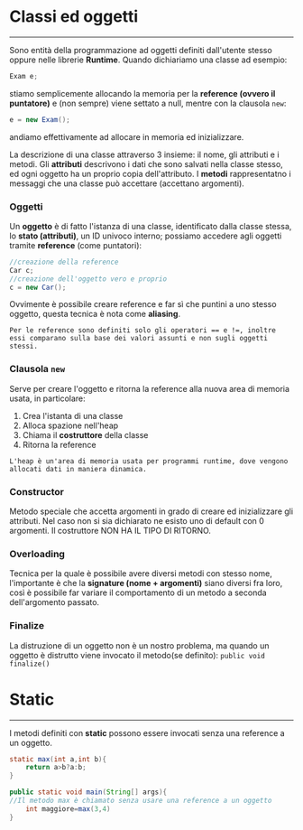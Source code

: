 # Classi ed oggetti
---
Sono entità della programmazione ad oggetti definiti dall'utente stesso oppure nelle librerie **Runtime**.
Quando dichiariamo una classe ad esempio: 

```java
Exam e;
```

stiamo semplicemente allocando la memoria per la **reference (ovvero il puntatore)** e (non sempre) viene settato a null, mentre con la clausola `new`:

```java
e = new Exam();
```

andiamo effettivamente ad allocare in memoria ed inizializzare.

La descrizione di una classe attraverso 3 insieme: il nome, gli attributi e i metodi.
Gli **attributi** descrivono i dati che sono salvati nella classe stesso, ed ogni oggetto ha un proprio copia dell'attributo.
I **metodi** rappresentatno i messaggi che una classe può accettare (accettano argomenti).

### Oggetti

Un **oggetto** è di fatto l'istanza di una classe, identificato dalla classe stessa, lo **stato (attributi)**, un ID univoco interno; possiamo accedere agli oggetti tramite **reference** (come puntatori):

```java
//creazione della reference
Car c;
//creazione dell'oggetto vero e proprio
c = new Car();
```

Ovvimente è possibile creare reference e far sì che puntini a uno stesso oggetto, questa tecnica è nota come **aliasing**.

```ad-warning
Per le reference sono definiti solo gli operatori == e !=, inoltre essi comparano sulla base dei valori assunti e non sugli oggetti stessi.
```

### Clausola `new`

Serve per creare l'oggetto e ritorna la reference alla nuova area di memoria usata, in particolare:
1. Crea l'istanta di una classe
2. Alloca spazione nell'heap
3. Chiama il **costruttore** della classe
4. Ritorna la reference

```ad-note
L'heap è un'area di memoria usata per programmi runtime, dove vengono allocati dati in maniera dinamica.
```

### Constructor

Metodo speciale che accetta argomenti in grado di creare ed inizializzare gli attributi.
Nel caso non si sia dichiarato ne esisto uno di default con 0 argomenti.
Il costruttore NON HA IL TIPO DI RITORNO.

### Overloading

Tecnica per la quale è possibile avere diversi metodi con stesso nome, l'importante è che la **signature (nome + argomenti)** siano diversi fra loro, così è possibile far variare il comportamento di un metodo a seconda dell'argomento passato.

### Finalize

La distruzione di un oggetto non è un nostro problema, ma quando un oggetto è distrutto viene invocato il metodo(se definito):
`public void finalize()`

# Static
---
I metodi definiti con **static** possono essere invocati senza una reference a un oggetto.

```java
static max(int a,int b){
	return a>b?a:b;
}

public static void main(String[] args){
//Il metodo max è chiamato senza usare una reference a un oggetto
	int maggiore=max(3,4)
}
```
